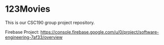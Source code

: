 # 123Movies

This is our CSC190 group project repository.

Firebase Project:
https://console.firebase.google.com/u/0/project/software-engineering-7af33/overview
